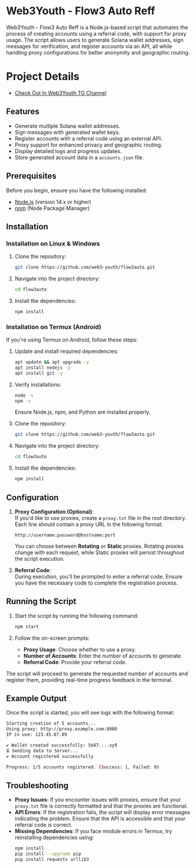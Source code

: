 # Web3Youth - Flow3 Auto Reff

Web3Youth - Flow3 Auto Reff is a Node.js-based script that automates the process of creating accounts using a referral code, with support for proxy usage. The script allows users to generate Solana wallet addresses, sign messages for verification, and register accounts via an API, all while handling proxy configurations for better anonymity and geographic routing.

# Project Details

- [Check Out In Web3Youth TG Channel](https://t.me/UniqueAlphaAirdrop/13601)

## Features

- Generate multiple Solana wallet addresses.
- Sign messages with generated wallet keys.
- Register accounts with a referral code using an external API.
- Proxy support for enhanced privacy and geographic routing.
- Display detailed logs and progress updates.
- Store generated account data in a `accounts.json` file.

## Prerequisites

Before you begin, ensure you have the following installed:

- [Node.js](https://nodejs.org/en/) (version 14.x or higher)
- [npm](https://www.npmjs.com/) (Node Package Manager)

## Installation

### Installation on Linux & Windows

1. Clone the repository:

   ```bash
   git clone https://github.com/web3-youth/flow3auto.git
   ```

2. Navigate into the project directory:

   ```bash
   cd flow3auto
   ```

3. Install the dependencies:

   ```bash
   npm install
   ```

### Installation on Termux (Android)

If you're using Termux on Android, follow these steps:

1. Update and install required dependencies:
   ```bash
   apt update && apt upgrade -y
   apt install nodejs -y
   apt install git -y
   ```

2. Verify installations:
   ```bash
   node -v
   npm -v
   ```
   Ensure Node.js, npm, and Python are installed properly.

3. Clone the repository:
   ```bash
   git clone https://github.com/web3-youth/flow3auto.git
   ```

4. Navigate into the project directory:
   ```bash
   cd flow3auto
   ```

5. Install the dependencies:
   ```bash
   npm install
   ```

## Configuration

1. **Proxy Configuration (Optional)**:  
   If you'd like to use proxies, create a `proxy.txt` file in the root directory. Each line should contain a proxy URL in the following format:

   ```
   http://username:password@hostname:port
   ```

   You can choose between **Rotating** or **Static** proxies. Rotating proxies change with each request, while Static proxies will persist throughout the script execution.

2. **Referral Code**:  
   During execution, you'll be prompted to enter a referral code. Ensure you have the necessary code to complete the registration process.

## Running the Script

1. Start the script by running the following command:

   ```bash
   npm start
   ```

2. Follow the on-screen prompts:
   - **Proxy Usage**: Choose whether to use a proxy.
   - **Number of Accounts**: Enter the number of accounts to generate.
   - **Referral Code**: Provide your referral code.

The script will proceed to generate the requested number of accounts and register them, providing real-time progress feedback in the terminal.

## Example Output

Once the script is started, you will see logs with the following format:

```bash
Starting creation of 5 accounts...
Using proxy: http://proxy.example.com:8080
IP in use: 123.45.67.89

✔️ Wallet created successfully: 5d47....xy9
⏳ Sending data to Server...
✔️ Account registered successfully

Progress: 1/5 accounts registered. (Success: 1, Failed: 0)
```

## Troubleshooting

- **Proxy Issues**: If you encounter issues with proxies, ensure that your `proxy.txt` file is correctly formatted and that the proxies are functional.
- **API Errors**: If the registration fails, the script will display error messages indicating the problem. Ensure that the API is accessible and that your referral code is correct.
- **Missing Dependencies**: If you face module errors in Termux, try reinstalling dependencies using:
  ```bash
  npm install
  pip install --upgrade pip
  pip install requests urllib3
  ```
